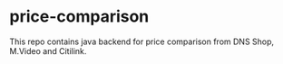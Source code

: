 # price-comparison
This repo contains java backend for price comparison from DNS Shop, M.Video and Citilink.
